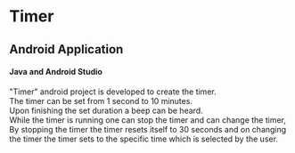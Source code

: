 # Timer
## Android Application
#### Java and Android Studio 
"Timer" android project  is developed to create the timer.</br>
The timer can be set from 1 second to 10 minutes.</br>
Upon finishing the set duration a beep can be heard.</br>
While the timer is running one can stop the timer and can change the timer,</br>
By stopping the timer the timer resets itself to 30 seconds and on changing the timer the timer sets to the specific time which is selected by the user.


